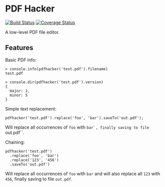 PDF Hacker
==========

[![Build Status](https://img.shields.io/travis/luciopaiva/pdfhacker.svg?style=flat)](https://travis-ci.org/luciopaiva/pdfhacker)
[![Coverage Status](https://img.shields.io/coveralls/luciopaiva/pdfhacker.svg?style=flat)](https://coveralls.io/r/luciopaiva/pdfhacker?branch=master)

A low-level PDF file editor.

## Features

Basic PDF info:

    > console.info(pdfhacker('test.pdf').filename)
    test.pdf
    
    > console.dir(pdfhacker('test.pdf').version)
    {
      major: 1,
      minor: 5
    }

Simple text replacement:

    pdfhacker('test.pdf').replace('foo', 'bar').saveTo('out.pdf');

Will replace all occurrences of ``foo`` with ``bar`, finally saving to file ``out.pdf``.

Chaining:

    pdfhacker('test.pdf')
      .replace('foo', 'bar')
      .replace('123', '456')
      .saveTo('out.pdf')

Will replace all occurrences of ``foo`` with ``bar`` and will also replace all ``123`` with ``456``, finally saving to file ``out.pdf``.
